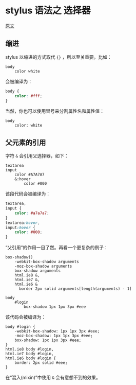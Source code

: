 # stylus 语法之 选择器

[原文](http://learnboost.github.io/stylus/docs/selectors.html)

## 缩进

stylus 以缩进的方式取代 `{}` ，所以至关重要。比如：

```
body
    color white
```

会被编译为：

```css
body {
    color: #fff;
}
```

当然，你也可以使用冒号来分割属性名和属性值：

```
body
    color: white
```

## 父元素的引用

字符 `&` 会引用父选择器，如下：

```
textarea
input
    color #A7A7A7
    &:hover
        color #000
```

该段代码会被编译为：

```css
textarea,
input {
    color: #a7a7a7;
}
textarea:hover,
input:hover {
    color: #000;
}
```

“父引用”的作用一目了然。再看一个更复杂的例子：

```
box-shadow()
    -webkit-box-shadow arguments
    -moz-box-shadow arguments
    box-shadow arguments
    html.ie8 &,
    html.ie7 &,
    html.ie6 &
      border 2px solid arguments[length(arguments) - 1]

body
    #login
        box-shadow 1px 1px 3px #eee
```

该代码会被编译为：

```
body #login {
    -webkit-box-shadow: 1px 1px 3px #eee;
    -moz-box-shadow: 1px 1px 3px #eee;
    box-shadow: 1px 1px 3px #eee;
}
html.ie8 body #login,
html.ie7 body #login,
html.ie6 body #login {
    border: 2px solid #eee;
}
```

在“混入(mixin)”中使用 `&` 会有意想不到的效果。